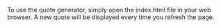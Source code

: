 To use the quote generator, simply open the index.html file in your web browser. A new quote will be displayed every time you refresh the page.
